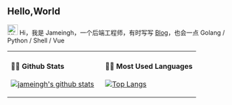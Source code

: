 ## Hello,World

<img src='https://qpluspicture.oss-cn-beijing.aliyuncs.com/6LjjQA/Hi.gif' alt='Hi' width="24"/> Hi，我是 Jameingh，一个后端工程师，有时写写 [Blog](https://juejin.cn/user/4388906146729016/posts)，也会一点 Golang / Python / Shell / Vue

<table width="960px">
<tr>
<td valign="top" width="50%">

#### 🏊‍♂️ Github Stats

[![jameingh's github stats](https://github-readme-stats.vercel.app/api?username=jameingh&hide=contribs&show_icons=true)](https://github.com/anuraghazra/github-readme-stats)

</td>
<td valign="top" width="50%">

#### 🏋️‍♀️ Most Used Languages

<!-- recent_releases starts -->
[![Top Langs](https://github-readme-stats.vercel.app/api/top-langs/?username=jameingh&layout=compact)](https://github.com/anuraghazra/github-readme-stats)

<!-- recent_releases ends -->

</td>
</tr>


</table>
